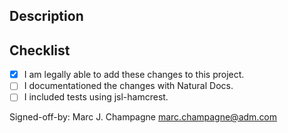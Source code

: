 <!--- Briefly describe your changes, reference any relevent issues. -->

## Description

<!--- More detail if appropriate. -->

## Checklist

<!--- Go over all the following points, and put an `x` in all the boxes that apply. -->

- [x] I am legally able to add these changes to this project.
- [ ] I documentationed the changes with Natural Docs.
- [ ] I included tests using jsl-hamcrest.

<!--- Replace your name and e-mail below -->

Signed-off-by: Marc J. Champagne <marc.champagne@adm.com>
